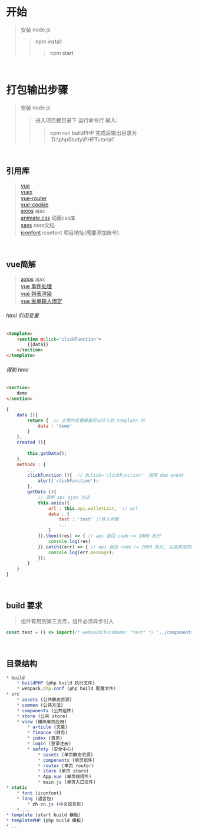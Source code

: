 
# 开始
> 安装 node.js
>> npm install
>>> npm start
<br/>

# 打包输出步骤
> 安装 node.js
>> 进入项目根目录下 运行命令行 输入:
>>> npm run buildPHP
>>> 完成后输出目录为 'D:\phpStudy\PHPTutorial\'

<br/>


## 引用库
> [vue](https://cn.vuejs.org/v2/api/) <br>
> [vuex](https://vuex.vuejs.org/zh-cn/)<br>
> [vue-router](https://router.vuejs.org/zh-cn/installation.html)<br>
> [vue-cookie](https://www.npmjs.com/package/vue-cookie)<br>
> [axios](https://www.npmjs.com/package/axios)    ajax <br>
> [animate.css](https://daneden.github.io/animate.css/)  动画css库 <br>
> [sass](http://peiwen.lu/SassReferenceChineseTranslation/) sass文档 <br>
> [iconfont](http://www.iconfont.cn/manage/index?spm=a313x.7781069.1998910419.11&manage_type=myprojects&projectId=611740&keyword=)  iconfont 项目地址(需要添加账号)

<br/>

## vue简解
> [axios](https://www.npmjs.com/package/axios)    ajax <br>
> [vue 事件处理](https://cn.vuejs.org/v2/guide/events.html) <br>
> [vue 列表渲染](https://cn.vuejs.org/v2/guide/list.html) <br>
> [vue 表单输入绑定](https://cn.vuejs.org/v2/guide/forms.html)<br>
###### html 引用变量
```html
<template>
    <section @click='clickFunction'>
        {{data}}
    </section>
</template>
```
###### 得到 html
```html
<section>
    demo
</section>
```
```javascript
{
    data (){
        return {  // 这里的变量都是可以注入到 template 的
            data : 'demo'
        }
    },
    created (){
        
        this.getData();
    },
    methods : {
        ...
        clickFunction (){  // @click='clickFunction'  调用 dom event
            alert('clickFunction');
        },
        getData (){
            // 调用 api ajax 方法
            this.axios({
                url : this.api.walletList,  // url
                data : {
                    test : 'test' //传入参数
                    ... 
                }
            }).then((res) => { // api 返回 code == 1000 执行
                console.log(res)
            }).catch((err) => { // api 返回 code != 1000 执行, 以及其他的错误
                console.log(err.message);
            });
        }
    }
}
```

<br/>

## build 要求
> 组件有用到第三方库，组件必须异步引入

```javascript
const test = () => import(/* webpackChunkName: "test" */ '../components/test.vue')
```

<br/>

## 目录结构
```javascript
* build
    * buildPHP (php build 执行文件)
    * webpack.php.conf (php build 配置文件)
* src
    * assets (公共静态资源)
    * common (公共方法)
    * components (公共组件)
    * store (公共 store)
    * view (模块单页应用)
        * article (文章)
        * finance (财务)
        * index (首页)
        * login (登录注册)
        * safety (安全中心)
            * assets (单页静态资源)
            * components (单页组件)
            * router (单页 router)
            * store (单页 store)
            * App.vue (单页根组件)
            * main.js (单页入口文件)
* static
    * font (iconfont)
    * lang (语言包)
        * zh-cn.js (中文语言包)
    * ...
* template (start build 模板)
* templatePHP (php build 模板)
* ...
```




